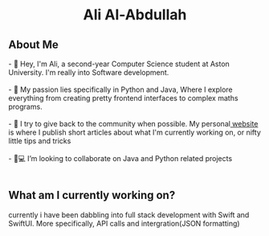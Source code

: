<h1 align="center"> Ali Al-Abdullah</h1>

<section> 
 <summary><h2>About Me</h2></summary> 
  <p>
- 👋 Hey, I'm Ali, a second-year Computer Science student at Aston University. I'm really into Software development.
    <br><br>
-  🌟 My passion lies specifically in Python and Java, Where I explore everything from creating pretty frontend interfaces to complex maths programs.
    <br><br>
- 🚀 I try to give back to the community when possible.  My personal<a href="aliab.me"> website</a> is where I publish short articles about what I'm currently working on, or nifty little tips and tricks
    <br><br>
- 💞💻  I’m looking to collaborate on Java and Python related projects
    <br>
    <br>
</p>

</section>

<section>
 <h2>What am I currently working on?</h2>
 <p> currently i have been dabbling into full stack development with Swift and SwiftUI. More specifically, API calls and intergration(JSON formatting)</p>
</section>



<!---
arcticxo/arcticxo is a ✨ special ✨ repository because its `README.md` (this file) appears on your GitHub profile.
You can click the Preview link to take a look at your changes.
--->
